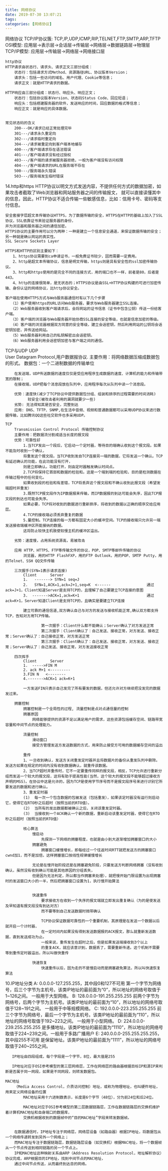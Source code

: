 ```yaml
---
title: 网络协议
date: 2019-07-30 13:07:21
tags:
categories: [网络协议]
---
```


网络协议
    TCP/IP协议簇: TCP,IP,UDP,ICMP,RIP,TELNET,FTP,SMTP,ARP,TFTP
    OSI模型: 应用层->表示层->会话层->传输层->网络层->数据链路层->物理层
    TCP/IP模型: 应用层->传输层->网络层->网络接口层



    http协议
    HTTP请求由状态行、请求头、请求正文三部分组成：
        状态行：包括请求方式Method、资源路径URL、协议版本Version；
        请求头：包括一些访问的域名、用户代理、Cookie等信息；
        请求正文：就是HTTP请求的数据。

    HTTP响应由三部分组成：状态行、响应头、响应正文；
        状态行：包括协议版本Version、状态码Status Code、回应短语；
        响应头：包括搭建服务器的软件，发送响应的时间，回应数据的格式等信息；
        响应正文：就是响应的具体数据。


    常见状态码的含义
        200---OK/请求已经正常处理完毕
        301---/请求永久重定向
        302---/请求临时重定向
        304---/请求被重定向到客户端本地缓存
        400---/客户端请求存在语法错误
        401---/客户端请求没有经过授权
        403---/客户端的请求被服务器拒绝，一般为客户端没有访问权限
        404---/客户端请求的URL在服务端不存在
        500---/服务端永久错误
        503---/服务端发生临时错误


14.http和https
    HTTP协议以明文方式发送内容，不提供任何方式的数据加密，如果攻击者截取了Web浏览器和网站服务器之间的传输报文，
    就可以直接读懂其中的信息，因此，HTTP协议不适合传输一些敏感信息，比如：信用卡号、密码等支付信息。

    安全套接字层超文本传输协议HTTPS，为了数据传输的安全，HTTPS在HTTP的基础上加入了SSL协议，SSL依靠证书来验证服务器的身份，
    并为浏览器和服务器之间的通信加密。
    HTTPS协议的主要作用可以分为两种：一种是建立一个信息安全通道，来保证数据传输的安全；另一种就是确认网站的真实性。
    SSL Secure Sockets Layer

    HTTPS和HTTP的区别主要如下：
    　　1、https协议需要到ca申请证书，一般免费证书较少，因而需要一定费用。
    　　2、http是超文本传输协议，信息是明文传输，https则是具有安全性的ssl加密传输协议。
    　　3、http和https使用的是完全不同的连接方式，用的端口也不一样，前者是80，后者是443。
    　　4、http的连接很简单，是无状态的；HTTPS协议是由SSL+HTTP协议构建的可进行加密传输、身份认证的网络协议，比http协议安全。

    客户端在使用HTTPS方式与Web服务器通信时有以下几个步骤
    　　（1）客户使用https的URL访问Web服务器，要求与Web服务器建立SSL连接。
    　　（2）Web服务器收到客户端请求后，会将网站的证书信息（证书中包含公钥）传送一份给客户端。
    　　（3）客户端的浏览器与Web服务器开始协商SSL连接的安全等级，也就是信息加密的等级。
    　　（4）客户端的浏览器根据双方同意的安全等级，建立会话密钥，然后利用网站的公钥将会话密钥加密，并传送给网站。
    　　（5）Web服务器利用自己的私钥解密出会话密钥。
    　　（6）Web服务器利用会话密钥加密与客户端之间的通信。


TCP与UDP
    UDP    
        User Datagram Protocol,用户数据报协议.
        主要作用：将网络数据压缩成数据包的形式。
        数据包：一个二进制数据的传输单位

        在发送端，UDP传送数据的速度仅仅是受应用程序生成数据的速度、计算机的能力和传输带宽的限制；
        在接收端，UDP把每个消息段放在队列中，应用程序每次从队列中读一个消息段。
        
        优势：速度快(减少了TCP协议中提供数据包分组、组装和排序的过程需要的时间消耗)
              较安全(被攻击者利用的漏洞就要少一些)
        劣势: 无法得知其是否安全，完整到达
        应用: DNS、TFTP、SNMP,在生活中音频、视频和普通数据都可以采用UDP协议来进行数据传输，比如腾讯QQ这些社交软件也多采用UDP。

    TCP 
        Transmission Control Protocol 传输控制协议
        主要作用：把数据流分割成适当长度的报文段
        优势：可靠性好
            1.当TCP发出一个段后，它启动一个定时器，等待目的端确认收到这个报文段。如果不能及时收到一个确认，
            将重发这个报文段。当TCP收到发自TCP连接另一端的数据，它将发送一个确认。TCP有延迟确认的功能，在此功能没有打开，
            则是立即确认。功能打开，则由定时器触发确认时间点。
            2.TCP将保持它首部和数据的检验和。这是一个端到端的检验和，目的是检测数据在传输过程中的任何变化。
            如果收到段的检验和有差错，TCP将丢弃这个报文段和不确认收到此报文段（希望发端超时并重发）
            3.既然TCP报文段作为IP数据报来传输，而IP数据报的到达可能会失序，因此TCP报文段的到达也可能会失序。
            如果必要，TCP将对收到的数据进行重新排序，将收到的数据以正确的顺序交给应用层。
            4.TCP的接收端必须丢弃重复的数据
            5.量控制。TCP连接的每一方都有固定大小的缓冲空间。TCP的接收端只允许另一端发送接收端缓冲区所能接纳的数据。
            这将防止较快主机致使较慢主机的缓冲区溢出。

        劣势：速度慢，占用系统资源高，易被攻击

        应用 HTTP、HTTPS、FTP等传输文件的协议，POP、SMTP等邮件传输的协议
            浏览器，用的HTTP FlashFXP，用的FTP Outlook，用的POP、SMTP Putty，用的Telnet、SSH QQ文件传输 

        三次握手(SYN=1表示请求连接)
            Client      Server
            1.   -------> SYN=1 seq=J
            2.   SYN=1,ACK=1,ack=J+1,seq=K  <------                通过ack=J+1，Client知道Server是支持TCP的，且理解了自己要建立TCP连接的意图
            3.  ------->ACK=1,ack=K+1                              通过ack=K+1，Server知道Client是支持TCP的，且确实是要建立TCP连接

            建立可靠的通信信道,双方确认自己与对方的发送与接收机能正常,确认双方都支持TCP，告知对方用TCP传输。

                    第一次握手：Client什么都不能确认；Server确认了对方发送正常
                    第二次握手：Client确认了：自己发送、接收正常，对方发送、接收正常；Server确认了：自己接收正常，对方发送正常
                    第三次握手：Client确认了：自己发送、接收正常，对方发送、接收正常；Server确认了：自己发送、接收正常，对方发送接收正常
            
        四次挥手
            Client      Server
            1.  ----->FIN M
            2. ack M+1 <---------
            3.FIN N   <--------
            4.------->ACK=1 ack=K+1

            一方发送FIN只表示自己发完了所有要发的数据，但还允许对方继续把没发完的数据发过来。
        
        拥塞控制
            拥塞控制是一个全局性的过程, 流量控制是点对点通信量的控制
            拥塞原因
                网络能够提供的资源不足以满足用户的需求，这些资源包括缓存空间、链路带宽容量和中间节点的处理能力。

            流量控制
                滑动窗口
                接受方管理发送方发送数据的方式，用来防止接受方可用的数据缓存空间的溢出

            重传
            1、一旦收到确认，发送方关闭重发定时器并且将数据片的备份从重发队列中删除。发送方如果在规定的时间内没有收到数据确认，就重传该数据。
            2、当TCP超时并重传时，它不一定要重传同样的报文段，相反，TCP允许进行重新分组而发送一个较大的报文段，这将有助于提高性能(当然，这个较大的报文段不能够超过接收方声明的MSS)。在协议中这是允许的，因为TCP是使用字节序号而不是报文段序号来进行识别它所要发送的数据和进行确认。
            3、重发定时器
            (1)  每一次一个包含数据的包被发送（包括重发），如果该定时器没有运行则启动它，使得它在RTO秒之后超时（按照当前的RTO值）。
            (2)  当所有的发出数据都被确认之后，关闭该重发定时器。
            (3)  当接收到一个ACK确认一个新的数据，重新启动该重发定时器，使得它在RTO秒之后超时（按照当前的RTO值）

            核心算法
                慢启动
                    先探测一下网络的拥塞程度，也就是由小到大逐渐增加拥塞窗口的大小 
                拥塞避免
                    拥塞窗口缓慢增长，即每经过一个往返时间RTT就把发送方的拥塞窗口cwnd加1，而不是加倍，这样拥塞窗口按线性规律缓慢增长

                无论是在慢开始阶段还是在拥塞避免阶段，只要发送方判断网络拥塞（没有收到确认，虽然没有收到确认可能是其他原因的分组丢失，
                但是因为无法判定，所以都当作拥塞来处理），就把慢开始门限设置为出现拥塞时的发送窗口大小的一半，然后把拥塞窗口设置为1，执行慢开始算法 


                快速重传
                    要求接收方在收到一个失序的报文端就立即发出重复确认（为的是使发送及早知道有报文段没有到达对方）
                    而不要等到自己发送数据时捎带确认

                    TCP协议保证数据可靠性的一个重要机制，其原理是在发送一个数据以后就开启一个计时器， 
                    在一定时间内如果没有得到发送数据报的ACK报文，那么就重新发送数据，直到发送成功为止。
                    一般来说，重传发生在超时之后，但是如果发送端接收到3个以上 
                    的重复ACK，就应该意识到，数据丢了，需要重新传递。这个机制不需要等到重传定时器溢出，所以叫做快重传

                快速恢复
                    快速重传以后，因为走的不是慢启动而是拥塞避免算法，所以叫快速恢复算法 




10.IP地址分类
    A: 0.0.0.0-127.255.255，其中段0和127不可用
         第一个字节为网络号，后三个字节为主机号。该类IP地址的最前面为“0”，所以地址的网络号取值于1~126之间。
     一般用于大型网络。
    B: 128.0.0.0-191.255.255.255
        前两个字节为网络号，后两个字节为主机号。该类IP地址的最前面为“10”，所以地址的网络号取值于128~191之间。
     一般用于中等规模网络。
    C: 192.0.0.0-223.255.255.255
             前三个字节为网络号，最后一个字节为主机号。该类IP地址的最前面为“110”，所以地址的网络号取值于192~223之间。
     一般用于小型网络。
    D: 224.0.0.0-239.255.255.255
        是多播地址。该类IP地址的最前面为“1110”，所以地址的网络号取值于224~239之间。一般用于多路广播用户
    E: 240.0.0.0-255.255.255.255，其中段255不可用
        是保留地址。该类IP地址的最前面为“1111”，所以地址的网络号取值于240~255之间。

       IP地址由四段组成，每个字段是一个字节，8位，最大值是255

       IP地址对应于OSI参考模型的第三层网络层，工作在网络层的路由器根据目标IP和源IP来判断是否属于同一网段，如果是不同网段，则转发数据包。

    MAC地址
        （Media Access Control，介质访问控制）地址，或称为物理地址，也叫硬件地址，用来定义网络设备的位置
            MAC地址采用十六进制数表示，长度是6个字节（48位），分为前24位和后24位。

            MAC地址对应于OSI参考模型的第二层数据链路层，工作在数据链路层的交换机维护着计算机MAC地址和自身端口的数据库，
            交换机根据收到的数据帧中的“目的MAC地址”字段来转发数据帧。    

        
        在数据通信时，IP地址专注于网络层，网络层设备（如路由器）根据IP地址，将数据包从一个网络传递转发到另外一个网络上；
        而MAC地址专注于数据链路层，数据链路层设备（如交换机）根据MAC地址，将一个数据帧从一个节点传送到相同链路的另一个节点上。
        IP和MAC地址这种映射关系由ARP（Address Resolution Protocol，地址解析协议）协议完成，ARP根据目的IP地址，找到中间节点的MAC地址，
        通过中间节点传送，从而最终到达目的网络。